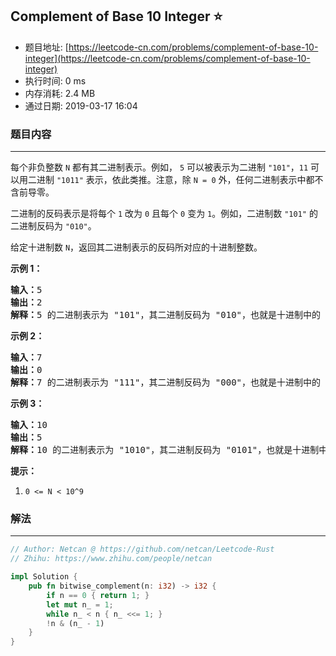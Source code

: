## Complement of Base 10 Integer :star:
- 题目地址: [https://leetcode-cn.com/problems/complement-of-base-10-integer](https://leetcode-cn.com/problems/complement-of-base-10-integer)
- 执行时间: 0 ms 
- 内存消耗: 2.4 MB
- 通过日期: 2019-03-17 16:04

### 题目内容
---
<p>每个非负整数 <code>N</code> 都有其二进制表示。例如， <code>5</code> 可以被表示为二进制 <code>"101"</code>，<code>11</code> 可以用二进制 <code>"1011"</code> 表示，依此类推。注意，除 <code>N = 0</code> 外，任何二进制表示中都不含前导零。</p>

<p>二进制的反码表示是将每个 <code>1</code> 改为 <code>0</code> 且每个 <code>0</code> 变为 <code>1</code>。例如，二进制数 <code>"101"</code> 的二进制反码为 <code>"010"</code>。</p>

<p>给定十进制数 <code>N</code>，返回其二进制表示的反码所对应的十进制整数。</p>



<ol>
</ol>

<p><strong>示例 1：</strong></p>

<pre><strong>输入：</strong>5
<strong>输出：</strong>2
<strong>解释：</strong>5 的二进制表示为 "101"，其二进制反码为 "010"，也就是十进制中的 2 。
</pre>

<p><strong>示例 2：</strong></p>

<pre><strong>输入：</strong>7
<strong>输出：</strong>0
<strong>解释：</strong>7 的二进制表示为 "111"，其二进制反码为 "000"，也就是十进制中的 0 。
</pre>

<p><strong>示例 3：</strong></p>

<pre><strong>输入：</strong>10
<strong>输出：</strong>5
<strong>解释：</strong>10 的二进制表示为 "1010"，其二进制反码为 "0101"，也就是十进制中的 5 。
</pre>



<p><strong>提示：</strong></p>

<ol>
	<li><code>0 <= N < 10^9</code></li>
</ol>


### 解法
---
```rust
// Author: Netcan @ https://github.com/netcan/Leetcode-Rust
// Zhihu: https://www.zhihu.com/people/netcan

impl Solution {
    pub fn bitwise_complement(n: i32) -> i32 {
        if n == 0 { return 1; }
        let mut n_ = 1;
        while n_ < n { n_ <<= 1; }
        !n & (n_ - 1)
    }
}

```